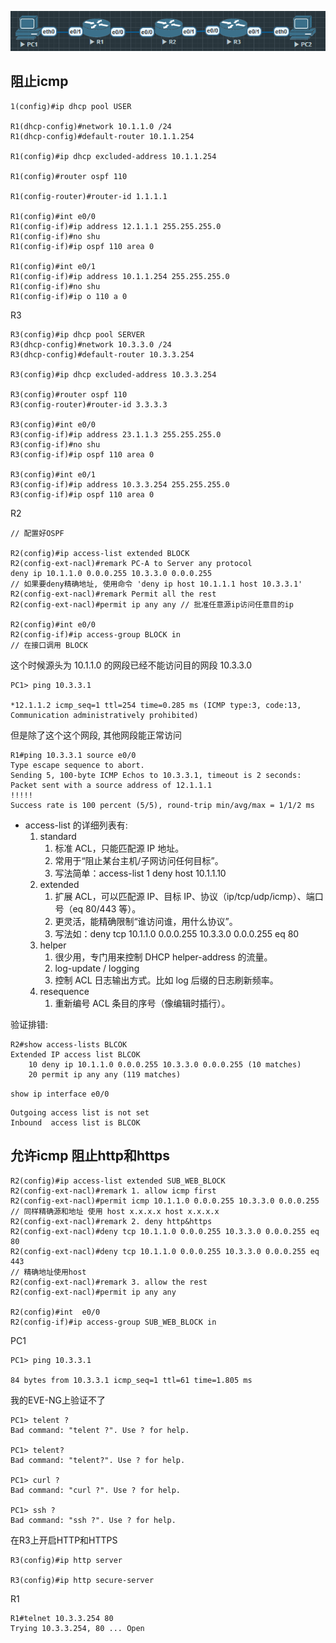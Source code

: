 
![](image.png)

## 阻止icmp

```
1(config)#ip dhcp pool USER

R1(dhcp-config)#network 10.1.1.0 /24
R1(dhcp-config)#default-router 10.1.1.254

R1(config)#ip dhcp excluded-address 10.1.1.254

R1(config)#router ospf 110

R1(config-router)#router-id 1.1.1.1

R1(config)#int e0/0
R1(config-if)#ip address 12.1.1.1 255.255.255.0
R1(config-if)#no shu
R1(config-if)#ip ospf 110 area 0

R1(config)#int e0/1
R1(config-if)#ip address 10.1.1.254 255.255.255.0
R1(config-if)#no shu
R1(config-if)#ip o 110 a 0
```

R3

```
R3(config)#ip dhcp pool SERVER
R3(dhcp-config)#network 10.3.3.0 /24
R3(dhcp-config)#default-router 10.3.3.254

R3(config)#ip dhcp excluded-address 10.3.3.254

R3(config)#router ospf 110
R3(config-router)#router-id 3.3.3.3

R3(config)#int e0/0
R3(config-if)#ip address 23.1.1.3 255.255.255.0
R3(config-if)#no shu
R3(config-if)#ip ospf 110 area 0

R3(config)#int e0/1
R3(config-if)#ip address 10.3.3.254 255.255.255.0
R3(config-if)#ip ospf 110 area 0
```

R2

```
// 配置好OSPF

R2(config)#ip access-list extended BLOCK
R2(config-ext-nacl)#remark PC-A to Server any protocol 
deny ip 10.1.1.0 0.0.0.255 10.3.3.0 0.0.0.255
// 如果要deny精确地址, 使用命令 'deny ip host 10.1.1.1 host 10.3.3.1'
R2(config-ext-nacl)#remark Permit all the rest 
R2(config-ext-nacl)#permit ip any any // 批准任意源ip访问任意目的ip

R2(config)#int e0/0
R2(config-if)#ip access-group BLOCK in 
// 在接口调用 BLOCK
```

这个时候源头为 10.1.1.0 的网段已经不能访问目的网段 10.3.3.0

```
PC1> ping 10.3.3.1

*12.1.1.2 icmp_seq=1 ttl=254 time=0.285 ms (ICMP type:3, code:13, Communication administratively prohibited)
```

但是除了这个这个网段, 其他网段能正常访问

```
R1#ping 10.3.3.1 source e0/0
Type escape sequence to abort.
Sending 5, 100-byte ICMP Echos to 10.3.3.1, timeout is 2 seconds:
Packet sent with a source address of 12.1.1.1
!!!!!
Success rate is 100 percent (5/5), round-trip min/avg/max = 1/1/2 ms
```

- access-list 的详细列表有:
    1. standard
        1) 标准 ACL，只能匹配源 IP 地址。
        2) 常用于“阻止某台主机/子网访问任何目标”。
        3) 写法简单：access-list 1 deny host 10.1.1.10
    2. extended
        1) 扩展 ACL，可以匹配源 IP、目标 IP、协议（ip/tcp/udp/icmp）、端口号（eq 80/443 等）。
        2) 更灵活，能精确限制“谁访问谁，用什么协议”。
        3) 写法如：deny tcp 10.1.1.0 0.0.0.255 10.3.3.0 0.0.0.255 eq 80
    3. helper
        1) 很少用，专门用来控制 DHCP helper-address 的流量。
        2) log-update / logging
        3) 控制 ACL 日志输出方式。比如 log 后缀的日志刷新频率。
    4. resequence
        1) 重新编号 ACL 条目的序号（像编辑时插行）。

验证排错:

```
R2#show access-lists BLCOK
Extended IP access list BLCOK
    10 deny ip 10.1.1.0 0.0.0.255 10.3.3.0 0.0.0.255 (10 matches)
    20 permit ip any any (119 matches)
```

`show ip interface e0/0`

```
Outgoing access list is not set
Inbound  access list is BLCOK
```

## 允许icmp 阻止http和https

```
R2(config)#ip access-list extended SUB_WEB_BLOCK
R2(config-ext-nacl)#remark 1. allow icmp first
R2(config-ext-nacl)#permit icmp 10.1.1.0 0.0.0.255 10.3.3.0 0.0.0.255
// 同样精确源和地址 使用 host x.x.x.x host x.x.x.x
R2(config-ext-nacl)#remark 2. deny http&https
R2(config-ext-nacl)#deny tcp 10.1.1.0 0.0.0.255 10.3.3.0 0.0.0.255 eq 80
R2(config-ext-nacl)#deny tcp 10.1.1.0 0.0.0.255 10.3.3.0 0.0.0.255 eq 443
// 精确地址使用host
R2(config-ext-nacl)#remark 3. allow the rest
R2(config-ext-nacl)#permit ip any any

R2(config)#int  e0/0
R2(config-if)#ip access-group SUB_WEB_BLOCK in
```

PC1

```
PC1> ping 10.3.3.1

84 bytes from 10.3.3.1 icmp_seq=1 ttl=61 time=1.805 ms
```

我的EVE-NG上验证不了

```
PC1> telent ?
Bad command: "telent ?". Use ? for help.

PC1> telent?
Bad command: "telent?". Use ? for help.

PC1> curl ?
Bad command: "curl ?". Use ? for help.

PC1> ssh ?
Bad command: "ssh ?". Use ? for help.
```

在R3上开启HTTP和HTTPS

```
R3(config)#ip http server

R3(config)#ip http secure-server
```

R1

```
R1#telnet 10.3.3.254 80
Trying 10.3.3.254, 80 ... Open
```